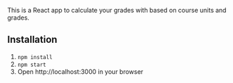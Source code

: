 This is a React app to calculate your grades with based on course units and grades.

## Installation

1. `npm install`
2. `npm start`
3. Open http://localhost:3000 in your browser
